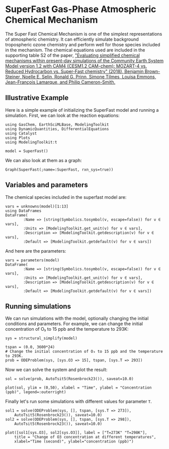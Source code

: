 # SuperFast Gas-Phase Atmospheric Chemical Mechanism

The Super Fast Chemical Mechanism is one of the simplest representations of atmospheric chemistry. It can efficiently simulate background tropospheric ozone chemistry and perform well for those species included in the mechanism. The chemical equations used are included in the supporting table S2 of the paper,
["Evaluating simplified chemical mechanisms within present-day simulations of the Community Earth System Model version 1.2 with CAM4 (CESM1.2 CAM-chem):
MOZART-4 vs. Reduced Hydrocarbon vs. Super-Fast chemistry" (2018), Benjamin Brown-Steiner, Noelle E. Selin, Ronald G. Prinn, Simone Tilmes, Louisa Emmons, Jean-François Lamarque, and Philip Cameron-Smith.](https://gmd.copernicus.org/articles/11/4155/2018/)


## Illustrative Example
Here is a simple example of initializing the SuperFast model and running a simulation.
First, we can look at the reaction equations:

```@example 1
using GasChem, EarthSciMLBase, ModelingToolkit
using DynamicQuantities, DifferentialEquations
using Catalyst
using Plots
using ModelingToolkit:t

model = SuperFast()
```

We can also look at them as a graph:

```@example 1
Graph(SuperFast(;name=:SuperFast, rxn_sys=true))
```

## Variables and parameters
The chemical species included in the superfast model are:

```@example 1
vars = unknowns(model)[1:13]
using DataFrames
DataFrame(
        :Name => [string(Symbolics.tosymbol(v, escape=false)) for v ∈ vars],
        :Units => [ModelingToolkit.get_unit(v) for v ∈ vars],
        :Description => [ModelingToolkit.getdescription(v) for v ∈ vars],
        :Default => [ModelingToolkit.getdefault(v) for v ∈ vars])
```

And here are the parameters:

```@example 1
vars = parameters(model)
DataFrame(
        :Name => [string(Symbolics.tosymbol(v, escape=false)) for v ∈ vars],
        :Units => [ModelingToolkit.get_unit(v) for v ∈ vars],
        :Description => [ModelingToolkit.getdescription(v) for v ∈ vars],
        :Default => [ModelingToolkit.getdefault(v) for v ∈ vars])
```

## Running simulations

We can run simulations with the model, optionally changing the initial conditions and parameters. For example, we can change the initial concentration of O₃ to 15 ppb and the temperature to 293K:

```@example 1
sys = structural_simplify(model)

tspan = (0.0, 3600*24)
# Change the initial concentration of O₃ to 15 ppb and the temperature to 293K.
prob = ODEProblem(sys, [sys.O3 => 15], tspan, [sys.T => 293])
```

Now we can solve the system and plot the result:

```@example 1
sol = solve(prob, AutoTsit5(Rosenbrock23()), saveat=10.0)

plot(sol, ylim = (0,50), xlabel = "Time", ylabel = "Concentration (ppb)", legend=:outerright)
```

Finally let's run some simulations with different values for parameter ```T```.
```@example 1
sol1 = solve(ODEProblem(sys, [], tspan, [sys.T => 273]), 
    AutoTsit5(Rosenbrock23()), saveat=10.0)
sol2 = solve(ODEProblem(sys, [], tspan, [sys.T => 298]), 
    AutoTsit5(Rosenbrock23()), saveat=10.0)

plot([sol1[sys.O3], sol2[sys.O3]], label = ["T=273K" "T=298K"], 
    title = "Change of O3 concentration at different temperatures", 
    xlabel="Time (second)", ylabel="concentration (ppb)")
```